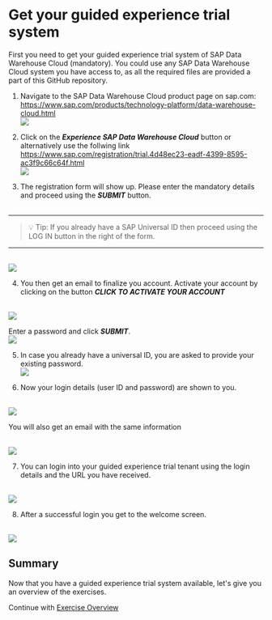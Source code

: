 # Get your guided experience trial system 

First you need to get your guided experience trial system of SAP Data Warehouse Cloud (mandatory). You could use any SAP Data Warehouse Cloud system you have access to, as all the required files are provided a part of this GitHub repository. 

1.	Navigate to the SAP Data Warehouse Cloud product page on sap.com: <br> https://www.sap.com/products/technology-platform/data-warehouse-cloud.html
<br>![](images/01_DWC-product_page.png)

2.  Click on the ***Experience SAP Data Warehouse Cloud*** button or alternatively use the follwing link <br>
https://www.sap.com/registration/trial.4d48ec23-eadf-4399-8595-ac3f9c66c64f.html
<br>![](images/02_DWC_guided_experience.png)

3.  The registration form will show up. Please enter the mandatory details and proceed using the ***SUBMIT*** button.<br><br>

---

> :bulb: Tip: If you already have a SAP Universal ID then proceed using the LOG IN button in the right of the form. 

---

<br>![](images/03_DWC_trial_reg_form.png)

4.  You then get an email to finalize you account. Activate your account by clicking on the button ***CLICK TO ACTIVATE YOUR ACCOUNT***

<br>![](images/04_DWC_finalize_account_email.png)
  
  Enter a password and click ***SUBMIT***.
  <br>![](images/05_DWC_finalize_account.png)
  
5.  In case you already have a universal ID, you are asked to provide your existing password.
<br>![](images/07_Universal_ID_PW.png)

6.  Now your login details (user ID and password) are shown to you. 

<br>![](images/08_DWC_Welcome_trial_message.png)

  You will also get an email with the same information

<br>![](images/09_DWC_welcome_trial_email.png)

7.  You can login into your guided experience trial tenant using the login details and the URL you have received.

<br>![](images/10_DWC_trial_login.png)

8.  After a successful login you get to the welcome screen.

<br>![](images/11_DWC_WelcomeScreen.png)


## Summary

Now that you have a guided experience trial system available, let's give you an overview of the exercises. 

Continue with [Exercise Overview](../ex00/README_ExOverview.md)
